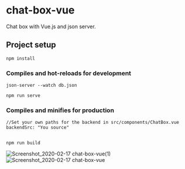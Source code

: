 # chat-box-vue
Chat box with Vue.js and json server.
## Project setup
```
npm install
```

### Compiles and hot-reloads for development
```
json-server --watch db.json

npm run serve

```

### Compiles and minifies for production
```
//Set your own paths for the backend in src/components/ChatBox.vue backendSrc: "You source"


npm run build
```
![Screenshot_2020-02-17 chat-box-vue(1)](https://user-images.githubusercontent.com/42850304/74663378-f034e300-519b-11ea-8bde-d8319a4c6d86.png)
![Screenshot_2020-02-17 chat-box-vue](https://user-images.githubusercontent.com/42850304/74663373-ef03b600-519b-11ea-8378-1cb5894ffecc.png)


